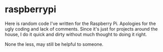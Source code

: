 # raspberrypi

Here is random code I've written for the Raspberry Pi. Apologies for the ugly coding and lack of comments. Since it's just for projects around the house, I do it quick and dirty without much thought to doing it right. 

None the less, may still be helpful to someone. 

